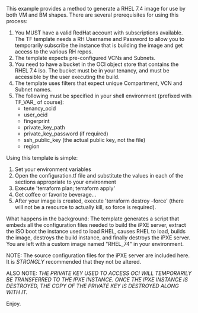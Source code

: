 This example provides a method to generate a RHEL 7.4 image for use by both VM and BM shapes.
There are several prerequisites for using this process:

1. You MUST have a valid RedHat account with subscriptions available.  The TF template needs a 
   RH Username and Password to allow you to temporarily subscribe the instance that is building the image 
   and get access to the various RH repos.
2. The template expects pre-configured VCNs and Subnets.  
3. You need to have a bucket in the OCI object store that contains the RHEL 7.4 iso.  The bucket must be in 
   your tenancy, and must be accessible by the user executing the build.
4. The template uses filters that expect unique Compartment, VCN and Subnet names.
5. The following must be specified in your shell environment (prefixed with TF_VAR_ of course):
    - tenancy_ocid
    - user_ocid
    - fingerprint
    - private_key_path
    - private_key_password (if required)
    - ssh_public_key (the actual public key, not the file)
    - region
    
Using this template is simple:

1. Set your environment variables
2. Open the configuration.tf file and substitute the values in each of the sections appropriate to your environment
3. Execute 'terraform plan; terraform apply'
4. Get coffee or favorite beverage...
5. After your image is created, execute 'terraform destroy -force' (there will not be a resource to actually kill,
   so force is required).

What happens in the background:
The template generates a script that embeds all the configuration files needed to build the iPXE server, extract the ISO
boot the instance used to load RHEL, causes RHEL to load, builds the image, destroys the build instance, and finally destroys the iPXE server.  You are left with a custom image named "RHEL_74" in your environment.

NOTE: The source configuration files for the iPXE server are included here.  It is *STRONGLY* recommended that they not be 
      altered.
      
      
ALSO NOTE: *THE PRIVATE KEY USED TO ACCESS OCI WILL TEMPORARILY BE TRANSFERRED TO THE IPXE INSTANCE.  ONCE THE IPXE INSTANCE IS DESTROYED, THE COPY OF THE PRIVATE KEY IS DESTROYED ALONG WITH IT.*

Enjoy.
